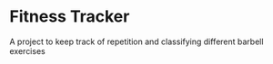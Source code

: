 # Fitness Tracker
A project to keep track of repetition and classifying different barbell exercises
